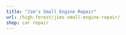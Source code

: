 ```yaml
---
title: "Jim's Small Engine Repair"
url: /high-forest/jims-small-engine-repair/
shop: car repair
---
```

